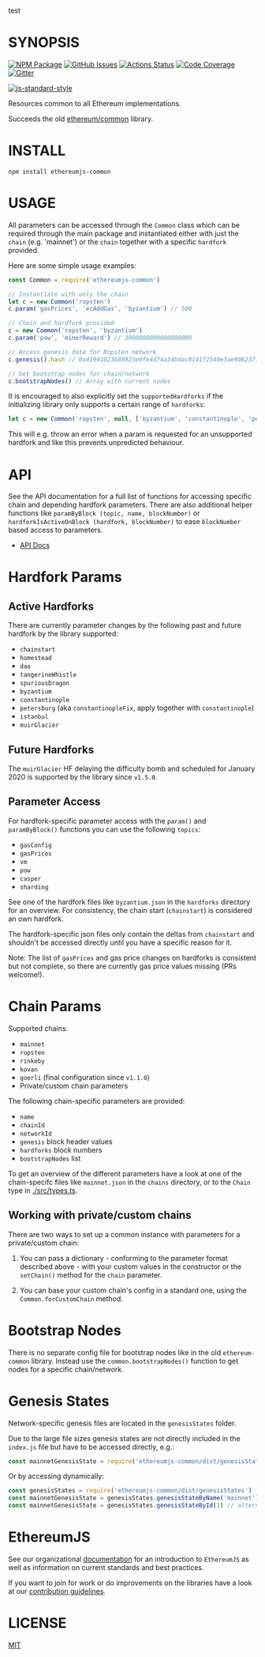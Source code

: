 test

# SYNOPSIS

[![NPM Package][common-npm-badge]][common-npm-link]
[![GitHub Issues][common-issues-badge]][common-issues-link]
[![Actions Status][common-actions-badge]][common-actions-link]
[![Code Coverage][common-coverage-badge]][common-coverage-link]
[![Gitter][gitter-badge]][gitter-link]

[![js-standard-style][js-standard-style-badge]][js-standard-style-link]

Resources common to all Ethereum implementations.

Succeeds the old [ethereum/common](https://github.com/ethereumjs/common/) library.

# INSTALL

`npm install ethereumjs-common`

# USAGE

All parameters can be accessed through the `Common` class which can be required through the
main package and instantiated either with just the `chain` (e.g. 'mainnet') or the `chain`
together with a specific `hardfork` provided.

Here are some simple usage examples:

```javascript
const Common = require('ethereumjs-common')

// Instantiate with only the chain
let c = new Common('ropsten')
c.param('gasPrices', 'ecAddGas', 'byzantium') // 500

// Chain and hardfork provided
c = new Common('ropsten', 'byzantium')
c.param('pow', 'minerReward') // 3000000000000000000

// Access genesis data for Ropsten network
c.genesis().hash // 0x41941023680923e0fe4d74a34bdac8141f2540e3ae90623718e47d66d1ca4a2d

// Get bootstrap nodes for chain/network
c.bootstrapNodes() // Array with current nodes
```

It is encouraged to also explicitly set the `supportedHardforks` if the initializing library
only supports a certain range of `hardforks`:

```javascript
let c = new Common('ropsten', null, ['byzantium', 'constantinople', 'petersburg'])
```

This will e.g. throw an error when a param is requested for an unsupported hardfork and
like this prevents unpredicted behaviour.

# API

See the API documentation for a full list of functions for accessing specific chain and
depending hardfork parameters. There are also additional helper functions like
`paramByBlock (topic, name, blockNumber)` or `hardforkIsActiveOnBlock (hardfork, blockNumber)`
to ease `blockNumber` based access to parameters.

- [API Docs](./docs/README.md)

# Hardfork Params

## Active Hardforks

There are currently parameter changes by the following past and future hardfork by the
library supported:

- `chainstart`
- `homestead`
- `dao`
- `tangerineWhistle`
- `spuriousDragon`
- `byzantium`
- `constantinople`
- `petersburg` (aka `constantinopleFix`, apply together with `constantinople`)
- `istanbul`
- `muirGlacier`

## Future Hardforks

The `muirGlacier` HF delaying the difficulty bomb and scheduled for January 2020
is supported by the library since `v1.5.0`.

## Parameter Access

For hardfork-specific parameter access with the `param()` and `paramByBlock()` functions
you can use the following `topics`:

- `gasConfig`
- `gasPrices`
- `vm`
- `pow`
- `casper`
- `sharding`

See one of the hardfork files like `byzantium.json` in the `hardforks` directory
for an overview. For consistency, the chain start (`chainstart`) is considered an own
hardfork.

The hardfork-specific json files only contain the deltas from `chainstart` and
shouldn't be accessed directly until you have a specific reason for it.

Note: The list of `gasPrices` and gas price changes on hardforks is consistent
but not complete, so there are currently gas price values missing (PRs welcome!).

# Chain Params

Supported chains:

- `mainnet`
- `ropsten`
- `rinkeby`
- `kovan`
- `goerli` (final configuration since `v1.1.0`)
- Private/custom chain parameters

The following chain-specific parameters are provided:

- `name`
- `chainId`
- `networkId`
- `genesis` block header values
- `hardforks` block numbers
- `bootstrapNodes` list

To get an overview of the different parameters have a look at one of the chain-specifc
files like `mainnet.json` in the `chains` directory, or to the `Chain` type in [./src/types.ts](./src/types.ts).

## Working with private/custom chains

There are two ways to set up a common instance with parameters for a private/custom chain:

1. You can pass a dictionary - conforming to the parameter format described above - with your custom values in
   the constructor or the `setChain()` method for the `chain` parameter.

2. You can base your custom chain's config in a standard one, using the `Common.forCustomChain` method.

# Bootstrap Nodes

There is no separate config file for bootstrap nodes like in the old `ethereum-common` library.
Instead use the `common.bootstrapNodes()` function to get nodes for a specific chain/network.

# Genesis States

Network-specific genesis files are located in the `genesisStates` folder.

Due to the large file sizes genesis states are not directly included in the `index.js` file
but have to be accessed directly, e.g.:

```javascript
const mainnetGenesisState = require('ethereumjs-common/dist/genesisStates/mainnet')
```

Or by accessing dynamically:

```javascript
const genesisStates = require('ethereumjs-common/dist/genesisStates')
const mainnetGenesisState = genesisStates.genesisStateByName('mainnet')
const mainnetGenesisState = genesisStates.genesisStateById(1) // alternative via network Id
```

# EthereumJS

See our organizational [documentation](https://ethereumjs.readthedocs.io) for an introduction to `EthereumJS` as well as information on current standards and best practices.

If you want to join for work or do improvements on the libraries have a look at our [contribution guidelines](https://ethereumjs.readthedocs.io/en/latest/contributing.html).

# LICENSE

[MIT](https://opensource.org/licenses/MIT)

[gitter-badge]: https://img.shields.io/gitter/room/ethereum/ethereumjs.svg
[gitter-link]: https://gitter.im/ethereum/ethereumjs
[js-standard-style-badge]: https://cdn.rawgit.com/feross/standard/master/badge.svg
[js-standard-style-link]: https://github.com/feross/standard
[common-npm-badge]: https://img.shields.io/npm/v/ethereumjs-common.svg
[common-npm-link]: https://www.npmjs.org/package/ethereumjs-common
[common-issues-badge]: https://img.shields.io/github/issues/ethereumjs/ethereumjs-vm/package:%20common?label=issues
[common-issues-link]: https://github.com/ethereumjs/ethereumjs-vm/issues?q=is%3Aopen+is%3Aissue+label%3A"package%3A+common"
[common-actions-badge]: https://github.com/ethereumjs/ethereumjs-vm/workflows/Common%20Test/badge.svg
[common-actions-link]: https://github.com/ethereumjs/ethereumjs-vm/actions?query=workflow%3A%22Common+Test%22
[common-coverage-badge]: https://codecov.io/gh/ethereumjs/ethereumjs-vm/branch/master/graph/badge.svg?flag=common
[common-coverage-link]: https://codecov.io/gh/ethereumjs/ethereumjs-vm/tree/master/packages/common
